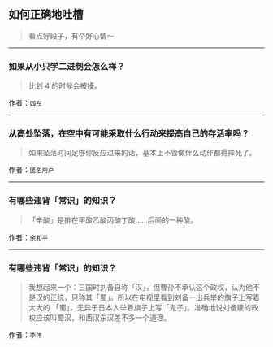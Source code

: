 ## 如何正确地吐槽

> 看点好段子，有个好心情～


 
---

### 如果从小只学二进制会怎么样？

> 比划 4 的时候会被揍。


作者：`西左`

---

### 从高处坠落，在空中有可能采取什么行动来提高自己的存活率吗？

> 如果坠落时间足够你反应过来的话，基本上不管做什么动作都得摔死了。


作者：`匿名用户`

---

### 有哪些违背「常识」的知识？

> 「辛酸」是排在甲酸乙酸丙酸丁酸......后面的一种酸。


作者：`余和平`

---

### 有哪些违背「常识」的知识？

> 我想起来一个：三国时刘备自称「汉」，但曹孙不承认这个政权，认为他不是汉的正统，只称其「蜀」。所以在电视里看到刘备一出兵举的旗子上写着大大的 「蜀」，无异于日本人举着旗子上写「鬼子」。准确地说刘备建的政权应该叫蜀汉，和西汉东汉差不多一个道理。


作者：`李伟`